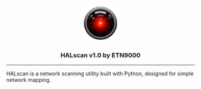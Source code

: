 <p align="center">
    <img src="logo.png" width="100px"></img>
</p>
<h3 align="center"> <b>HALscan v1.0 by ETN9000</b> </h3>

---

HALscan is a network scanning utility built with Python, designed for simple network mapping. 
